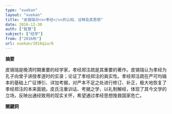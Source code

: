 ```yaml
---
type: "xuekan"
layout: "xuekan"
title: "皮锡瑞对<v>孝经</v>的认知、诠释及其思想"
date: 2016-12-30
auth: ["智慧"]
subject: ["经学"]
from: ["2016秋"]
url: xuekan/2016qiu/6
---
```


**摘要**

皮锡瑞是晚清时期重要的经学家，<v>孝经郑注疏</v>是其重要的著作。皮锡瑞认为<v>孝经</v>为孔子向曾子讲授孝道时的实录；论证了<v>孝经</v>郑注的眞实性。<v>孝经郑注疏</v>在严可均辑本的基础上广征博引、详加考据，对严本不足之处进行修订、补正，极大地恢复了<v>孝经</v>郑注的本来面貌。皮氏注重训诂、考据之学，以礼制解经，体现了其今文学的立场，反映出通经致用的现实关怀，希望通过<v>孝经</v>思想挽救国家危亡。

**關鍵詞**
